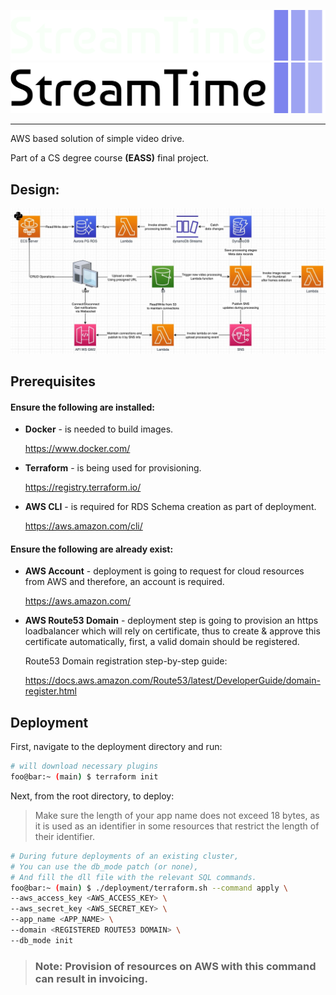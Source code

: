 ![Termux Logo](./assets/logo/streamtime-logo-white-colorful.png#gh-dark-mode-only)
![Termux Logo](./assets/logo/streamtime-logo-black-colorful.png#gh-light-mode-only)

<hr>

AWS based solution of simple video drive.

Part of a CS degree course <strong>(EASS)</strong> final project.

## Design:

![Architecture Diagram](./assets/architecture_diagram.jpg)

## Prerequisites

#### Ensure the following are installed:

- <b>Docker</b> - is needed to build images.

    https://www.docker.com/

- <b>Terraform</b> - is being used for provisioning.

    https://registry.terraform.io/

- <b>AWS CLI</b> - is required for RDS Schema creation as part of deployment.

    https://aws.amazon.com/cli/

#### Ensure the following are already exist:

- <b>AWS Account</b> - deployment is going to request for cloud resources from AWS and therefore, an account is required.

    https://aws.amazon.com/

- <b>AWS Route53 Domain</b> - deployment step is going to provision an https loadbalancer which will rely on certificate, thus to create & approve this certificate automatically, first, a valid domain should be registered.

    Route53 Domain registration step-by-step guide:

    https://docs.aws.amazon.com/Route53/latest/DeveloperGuide/domain-register.html

## Deployment

First, navigate to the deployment directory and run:

```bash
# will download necessary plugins
foo@bar:~ (main) $ terraform init
```

Next, from the root directory, to deploy:

> Make sure the length of your app name does not exceed 18 bytes, as it is used as an identifier in some resources that restrict the length of their identifier.

```bash
# During future deployments of an existing cluster,
# You can use the db_mode patch (or none),
# And fill the dll file with the relevant SQL commands.
foo@bar:~ (main) $ ./deployment/terraform.sh --command apply \
--aws_access_key <AWS_ACCESS_KEY> \
--aws_secret_key <AWS_SECRET_KEY> \
--app_name <APP_NAME> \
--domain <REGISTERED ROUTE53 DOMAIN> \
--db_mode init
```

> ### Note: Provision of resources on AWS with this command can result in invoicing.
